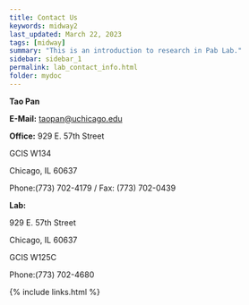 ```yaml
---
title: Contact Us
keywords: midway2
last_updated: March 22, 2023
tags: [midway]
summary: "This is an introduction to research in Pab Lab."
sidebar: sidebar_1
permalink: lab_contact_info.html
folder: mydoc
---
```



**Tao Pan**

**E-Mail:** taopan@uchicago.edu

**Office:** 929 E. 57th Street

GCIS W134

Chicago, IL 60637

Phone:(773) 702-4179 / Fax: (773) 702-0439

**Lab:**

929 E. 57th Street

Chicago, IL 60637

GCIS W125C

Phone:(773) 702-4680


{% include links.html %}